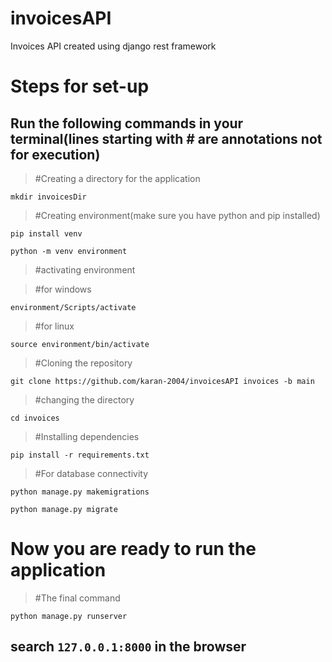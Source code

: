 # invoicesAPI
Invoices API created using django rest framework

# Steps for set-up
## Run the following commands in your terminal(lines starting with # are annotations not for execution)
> #Creating a directory for the application

`mkdir invoicesDir`
> #Creating environment(make sure you have python and pip installed)

`pip install venv`

`python -m venv environment`

> #activating environment

> #for windows

`environment/Scripts/activate`

>#for linux

`source environment/bin/activate`

>#Cloning the repository

`git clone https://github.com/karan-2004/invoicesAPI invoices -b main`

>#changing the directory

`cd invoices`

>#Installing dependencies

`pip install -r requirements.txt`

>#For database connectivity

`python manage.py makemigrations`

`python manage.py migrate`

# Now you are ready to run the application 
>#The final command

`python manage.py runserver`

## search `127.0.0.1:8000` in the browser
